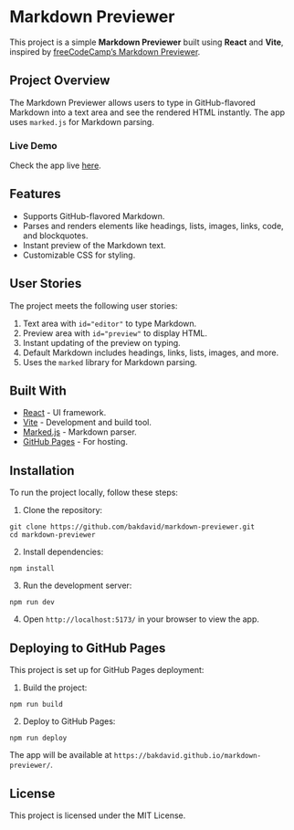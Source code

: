 # Markdown Previewer

This project is a simple **Markdown Previewer** built using **React** and **Vite**, inspired by [freeCodeCamp’s Markdown Previewer](https://markdown-previewer.freecodecamp.rocks/).

## Project Overview

The Markdown Previewer allows users to type in GitHub-flavored Markdown into a text area and see the rendered HTML instantly. The app uses `marked.js` for Markdown parsing.

### Live Demo

Check the app live [here](https://bakdavid.github.io/markdown-previewer/).

## Features

-   Supports GitHub-flavored Markdown.
-   Parses and renders elements like headings, lists, images, links, code, and blockquotes.
-   Instant preview of the Markdown text.
-   Customizable CSS for styling.

## User Stories

The project meets the following user stories:

1. Text area with `id="editor"` to type Markdown.
2. Preview area with `id="preview"` to display HTML.
3. Instant updating of the preview on typing.
4. Default Markdown includes headings, links, lists, images, and more.
5. Uses the `marked` library for Markdown parsing.

## Built With

-   [React](https://reactjs.org/) - UI framework.
-   [Vite](https://vitejs.dev/) - Development and build tool.
-   [Marked.js](https://marked.js.org/) - Markdown parser.
-   [GitHub Pages](https://pages.github.com/) - For hosting.

## Installation

To run the project locally, follow these steps:

1. Clone the repository:

```
git clone https://github.com/bakdavid/markdown-previewer.git
cd markdown-previewer
```

2. Install dependencies:

```
npm install
```

3. Run the development server:

```
npm run dev
```

4. Open `http://localhost:5173/` in your browser to view the app.

## Deploying to GitHub Pages

This project is set up for GitHub Pages deployment:

1. Build the project:

```
npm run build
```

2. Deploy to GitHub Pages:

```
npm run deploy
```

The app will be available at `https://bakdavid.github.io/markdown-previewer/`.

## License

This project is licensed under the MIT License.
